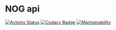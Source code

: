 # NOG api
[![Actions Status](https://github.com/gaugau3000/nog_api/workflows/Nog%20Api%20Ci/badge.svg)](https://github.com/gaugau3000/nog_api/actions)
[![Codacy Badge](https://app.codacy.com/project/badge/Grade/5d0e1fe15c6f451596fa9c3cde1de295)](https://www.codacy.com/manual/gaugau3000/nog_api?utm_source=github.com&amp;utm_medium=referral&amp;utm_content=gaugau3000/nog_api&amp;utm_campaign=Badge_Grade)
[![Maintainability](https://api.codeclimate.com/v1/badges/576e858a15584c67614d/maintainability)](https://codeclimate.com/github/gaugau3000/nog_api/maintainability)